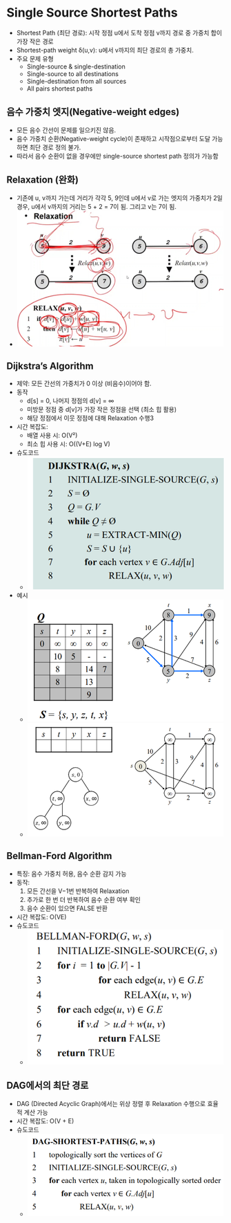 # Single Source Shortest Paths
- Shortest Path (최단 경로): 시작 정점 u에서 도착 정점 v까지 경로 중 가중치 합이 가장 작은 경로
- Shortest-path weight δ(u,v): u에서 v까지의 최단 경로의 총 가중치.
- 주요 문제 유형
  - Single-source & single-destination
  - Single-source to all destinations
  - Single-destination from all sources
  - All pairs shortest paths

## 음수 가중치 엣지(Negative-weight edges)
- 모든 음수 간선이 문제를 일으키진 않음.
- 음수 가중치 순환(Negative-weight cycle)이 존재하고 시작점으로부터 도달 가능하면 최단 경로 정의 불가.
- 따라서 음수 순환이 없을 경우에만 single-source shortest path 정의가 가능함

## Relaxation (완화)
- 기존에 u, v까지 가는데 거리가 각각 5, 9인데 u에서 v로 가는 엣지의 가중치가 2일 경우, u에서 v까지의 거리는 5 + 2 = 7이 됨. 그리고 v는 7이 됨. 
- ![relaxation.png](./images/relaxation.png)

## Dijkstra’s Algorithm
- 제약: 모든 간선의 가중치가 0 이상 (비음수)이어야 함.
- 동작
  - d[s] = 0, 나머지 정점의 d[v] = ∞
  - 미방문 정점 중 d[v]가 가장 작은 정점을 선택 (최소 힙 활용)
  - 해당 정점에서 이웃 정점에 대해 Relaxation 수행3
- 시간 복잡도:
  - 배열 사용 시: O(V²)
  - 최소 힙 사용 시: O((V+E) log V)
- 슈도코드
  - ![dijkstra.png](./images/dijkstra.png)
- 예시
  - ![dijkstra_exxam.png](./images/dijkstra_exxam.png)
  - ![dijkstra_heap_exam.png](./images/dijkstra_heap_exam.png)

## Bellman-Ford Algorithm
- 특징: 음수 가중치 허용, 음수 순환 감지 가능
- 동작:
  1. 모든 간선을 V−1번 반복하여 Relaxation
  2. 추가로 한 번 더 반복하여 음수 순환 여부 확인
  3. 음수 순환이 있으면 FALSE 반환
- 시간 복잡도: O(VE)
- 슈도코드
  - ![bellman-ford-code.png](./images/bellman-ford-code.png)

## DAG에서의 최단 경로
- DAG (Directed Acyclic Graph)에서는 위상 정렬 후 Relaxation 수행으로 효율적 계산 가능
- 시간 복잡도: O(V + E)
- 슈도코드
  - ![dag_shortest_code.png](./images/dag_shortest_code.png)